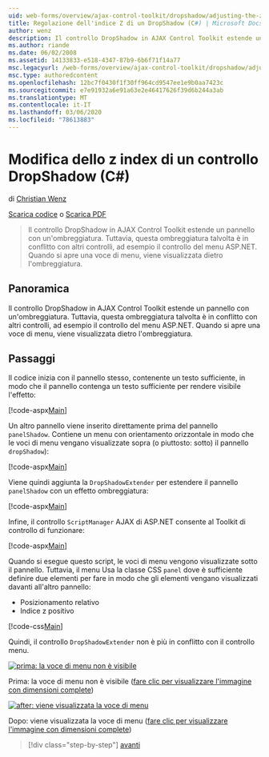 ```yaml
---
uid: web-forms/overview/ajax-control-toolkit/dropshadow/adjusting-the-z-index-of-a-dropshadow-cs
title: Regolazione dell'indice Z di un DropShadow (C#) | Microsoft Docs
author: wenz
description: Il controllo DropShadow in AJAX Control Toolkit estende un pannello con un'ombreggiatura. Tuttavia, questa ombreggiatura talvolta è in conflitto con altri controlli, per Insta...
ms.author: riande
ms.date: 06/02/2008
ms.assetid: 14133833-e518-4347-87b9-6b6f71f14a77
msc.legacyurl: /web-forms/overview/ajax-control-toolkit/dropshadow/adjusting-the-z-index-of-a-dropshadow-cs
msc.type: authoredcontent
ms.openlocfilehash: 12bc7f0430f1f30ff964cd9547ee1e9b0aa7423c
ms.sourcegitcommit: e7e91932a6e91a63e2e46417626f39d6b244a3ab
ms.translationtype: MT
ms.contentlocale: it-IT
ms.lasthandoff: 03/06/2020
ms.locfileid: "78613883"
---
```

# <a name="adjusting-the-z-index-of-a-dropshadow-c"></a>Modifica dello z index di un controllo DropShadow (C#)

di [Christian Wenz](https://github.com/wenz)

[Scarica codice](https://download.microsoft.com/download/5/1/6/51652a81-500b-4f6b-88d3-617103e7941e/DropShadow1.cs.zip) o [Scarica PDF](https://download.microsoft.com/download/b/6/a/b6ae89ee-df69-4c87-9bfb-ad1eb2b23373/dropshadow1CS.pdf)

> Il controllo DropShadow in AJAX Control Toolkit estende un pannello con un'ombreggiatura. Tuttavia, questa ombreggiatura talvolta è in conflitto con altri controlli, ad esempio il controllo del menu ASP.NET. Quando si apre una voce di menu, viene visualizzata dietro l'ombreggiatura.

## <a name="overview"></a>Panoramica

Il controllo DropShadow in AJAX Control Toolkit estende un pannello con un'ombreggiatura. Tuttavia, questa ombreggiatura talvolta è in conflitto con altri controlli, ad esempio il controllo del menu ASP.NET. Quando si apre una voce di menu, viene visualizzata dietro l'ombreggiatura.

## <a name="steps"></a>Passaggi

Il codice inizia con il pannello stesso, contenente un testo sufficiente, in modo che il pannello contenga un testo sufficiente per rendere visibile l'effetto:

[!code-aspx[Main](adjusting-the-z-index-of-a-dropshadow-cs/samples/sample1.aspx)]

Un altro pannello viene inserito direttamente prima del pannello `panelShadow`. Contiene un menu con orientamento orizzontale in modo che le voci di menu vengano visualizzate sopra (o piuttosto: sotto) il pannello `dropShadow`):

[!code-aspx[Main](adjusting-the-z-index-of-a-dropshadow-cs/samples/sample2.aspx)]

Viene quindi aggiunta la `DropShadowExtender` per estendere il pannello `panelShadow` con un effetto ombreggiatura:

[!code-aspx[Main](adjusting-the-z-index-of-a-dropshadow-cs/samples/sample3.aspx)]

Infine, il controllo `ScriptManager` AJAX di ASP.NET consente al Toolkit di controllo di funzionare:

[!code-aspx[Main](adjusting-the-z-index-of-a-dropshadow-cs/samples/sample4.aspx)]

Quando si esegue questo script, le voci di menu vengono visualizzate sotto il pannello. Tuttavia, il menu Usa la classe CSS `panel` dove è sufficiente definire due elementi per fare in modo che gli elementi vengano visualizzati davanti all'altro pannello:

- Posizionamento relativo
- Indice z positivo

[!code-css[Main](adjusting-the-z-index-of-a-dropshadow-cs/samples/sample5.css)]

Quindi, il controllo `DropShadowExtender` non è più in conflitto con il controllo menu.

[![prima: la voce di menu non è visibile](adjusting-the-z-index-of-a-dropshadow-cs/_static/image2.png)](adjusting-the-z-index-of-a-dropshadow-cs/_static/image1.png)

Prima: la voce di menu non è visibile ([fare clic per visualizzare l'immagine con dimensioni complete](adjusting-the-z-index-of-a-dropshadow-cs/_static/image3.png))

[![after: viene visualizzata la voce di menu](adjusting-the-z-index-of-a-dropshadow-cs/_static/image5.png)](adjusting-the-z-index-of-a-dropshadow-cs/_static/image4.png)

Dopo: viene visualizzata la voce di menu ([fare clic per visualizzare l'immagine con dimensioni complete](adjusting-the-z-index-of-a-dropshadow-cs/_static/image6.png))

> [!div class="step-by-step"]
> [avanti](manipulating-dropshadow-properties-from-client-code-cs.md)
